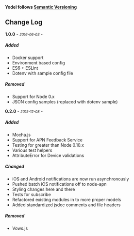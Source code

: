 **Yodel follows [Semantic Versioning](http://semver.org/)**
## Change Log

**1.0.0** - <small>_2016-06-03_</small> -

##### Added
* Docker support
* Environment based config
* ES6 + ESLint
* Dotenv with sample config file

##### Removed
* Support for Node 0.x
* JSON config samples (replaced with dotenv sample)


**0.2.0** - <small>_2015-12-08_</small> -

##### Added
* Mocha.js
* Support for APN Feedback Service
* Testing for greater than Node 0.10.x
* Various test helpers
* AttributeError for Device validations

##### Changed
* iOS and Android notifications are now run asynchronously
* Pushed batch iOS notifications off to node-apn
* Styling changes here and there
* Tests for subscribe
* Refactored existing modules in to more proper models
* Added standardized jsdoc comments and file headers

##### Removed
* Vows.js
